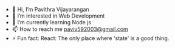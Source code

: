 - 👋 Hi, I’m Pavithra Vijayarangan
- 👀 I’m interested in Web Development
- 🌱 I’m currently learning Node js
- 📫 How to reach me paviv592003@gmail.com
- ⚡ Fun fact: React: The only place where 'state' is a good thing.

<!---
pavi2003-eng/pavi2003-eng is a ✨ special ✨ repository because its `README.md` (this file) appears on your GitHub profile.
You can click the Preview link to take a look at your changes.
--->
